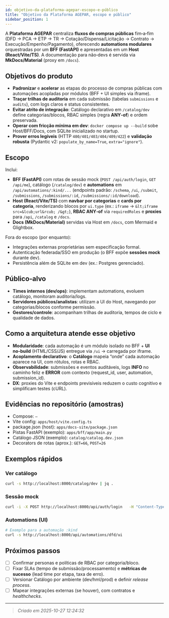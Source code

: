 ```yaml
---
id: objetivo-da-plataforma-agepar-escopo-e-público
title: "Objetivo da Plataforma AGEPAR, escopo e público"
sidebar_position: 1
---
```


A **Plataforma AGEPAR** centraliza **fluxos de compras públicas** fim‑a‑fim (DFD → PCA → ETP → TR → Cotação/Dispensa/Licitação → Contrato → Execução/Empenho/Pagamento), oferecendo **automations modulares** orquestradas por um **BFF (FastAPI)** e apresentadas em um **Host (React/Vite/TS)**. A documentação para não‑devs é servida via **MkDocs/Material** (proxy em `/docs`).

## Objetivos do produto
- **Padronizar** e **acelerar** as etapas do processo de compras públicas com automações acopladas por módulos (BFF + UI simples via iframe).
- **Traçar trilhas de auditoria** em cada submissão (tabelas `submissions` e `audits`), com logs claros e status consistentes.
- **Evitar atrito de integração**: Catálogo declarativo em `/catalog/dev` define categorias/blocos, RBAC simples (regra **ANY‑of**) e ordem preservada.
- **Operar com fricção mínima em dev**: `docker compose up --build` sobe Host/BFF/Docs, com SQLite inicializado no startup.
- **Prover erros legíveis** (HTTP `400/401/403/404/409/422`) e **validação robusta** (Pydantic v2: `populate_by_name=True`, `extra="ignore"`).

## Escopo
Inclui:
- **BFF (FastAPI)** com rotas de sessão mock (`POST /api/auth/login`, `GET /api/me`), catálogo (`/catalog/dev`) e **automations** em `/api/automations/:kind/...` (endpoints padrão: `/schema`, `/ui`, `/submit`, `/submissions`, `/submissions/:id`, `/submissions/:id/download`).
- **Host (React/Vite/TS)** com **navbar por categorias** e **cards por categoria**, renderizando blocos por `ui.type` (ex.: `iframe` → `&lt;iframe src=&lcub;url&rcub; /&gt;`), **RBAC ANY‑of** via `requiredRoles` e **proxies** para `/api`, `/catalog` e `/docs`.
- **Docs (MkDocs/Material)** servidas via Host em `/docs`, com Mermaid e Glightbox.

Fora do escopo (por enquanto):
- Integrações externas proprietárias sem especificação formal.
- Autenticação federada/SSO em produção (o BFF expõe **sessões mock** durante dev).
- Persistência além de SQLite em dev (ex.: Postgres gerenciado).

## Público‑alvo
- **Times internos (dev/ops)**: implementam automations, evoluem catálogo, monitoram auditoria/logs.
- **Servidores públicos/analistas**: utilizam a UI do Host, navegando por categorias/blocos conforme permissão.
- **Gestores/controle**: acompanham trilhas de auditoria, tempos de ciclo e qualidade de dados.

## Como a arquitetura atende esse objetivo
- **Modularidade**: cada automação é um módulo isolado no BFF + **UI no‑build** (HTML/CSS/JS) entregue via `/ui` → carregada por iframe.
- **Acoplamento declarativo**: o **Catálogo** mapeia “onde” cada automação aparece na UI, com rótulos, rotas e RBAC.
- **Observabilidade**: submissões e eventos auditáveis, logs **INFO** no caminho feliz e **ERROR** com contexto (request_id, user, automation, submission_id).
- **DX**: proxies do Vite e endpoints previsíveis reduzem o custo cognitivo e simplificam testes (cURL).

## Evidências no repositório (amostras)
- Compose: `—`
- Vite config: `apps/host/vite.config.ts`
- package.json (host): `apps/docs-site/package.json`
- Pistas FastAPI (exemplo): `apps/bff/app/main.py`
- Catálogo JSON (exemplo): `catalog/catalog.dev.json`
- Decorators de rotas (aprox.): `GET=66`, `POST=26`

## Exemplos rápidos

### Ver catálogo
```bash
curl -s http://localhost:8000/catalog/dev | jq .
```

### Sessão mock
```bash
curl -i -X POST http://localhost:8000/api/auth/login   -H "Content-Type: application/json"   -d '{"username":"dev","password":"dev"}'
```

### Automations (UI)
```bash
# Exemplo para a automação :kind
curl -s http://localhost:8000/api/automations/dfd/ui
```

## Próximos passos
- [ ] Confirmar personas e políticas de RBAC por categoria/bloco.
- [ ] Fixar SLAs (tempo de submissão/processamento) e **métricas de sucesso** (lead time por etapa, taxa de erro).
- [ ] Versionar Catálogo por ambiente (dev/hml/prod) e definir _release process_.
- [ ] Mapear integrações externas (se houver), com contratos e _healthchecks_.

---

> _Criado em 2025-10-27 12:24:32_